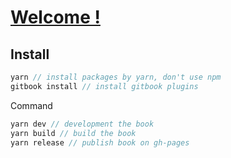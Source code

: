 # [Welcome !](https://webpack.eleven.net.cn)

## Install

```js
yarn // install packages by yarn, don't use npm
gitbook install // install gitbook plugins
```

Command

```js
yarn dev // development the book
yarn build // build the book
yarn release // publish book on gh-pages
```